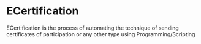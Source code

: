 # ECertification
ECertification is the process of automating the technique of sending certificates of participation or any other type using Programming/Scripting
